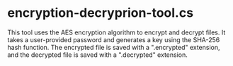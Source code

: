 # encryption-decryprion-tool.cs
This tool uses the AES encryption algorithm to encrypt and decrypt files. It takes a user-provided password and generates a key using the SHA-256 hash function. The encrypted file is saved with a ".encrypted" extension, and the decrypted file is saved with a ".decrypted" extension.
